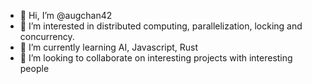 - 👋 Hi, I’m @augchan42
- 👀 I’m interested in distributed computing, parallelization, locking and concurrency.
- 🌱 I’m currently learning AI, Javascript, Rust
- 💞️ I’m looking to collaborate on interesting projects with interesting people

<!---
augchan42/augchan42 is a ✨ special ✨ repository because its `README.md` (this file) appears on your GitHub profile.
You can click the Preview link to take a look at your changes.
--->
